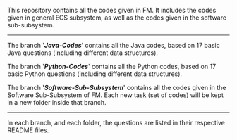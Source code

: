 This repository contains all the codes given in FM. It includes the codes given in general ECS subsystem, as well as the codes given in the software sub-subsystem.

- - - -

The branch '___Java-Codes___' contains all the Java codes, based on 17 basic Java questions (including different data structures).

The branch '___Python-Codes___' contains all the Python codes, based on 17 basic Python questions (including different data structures).

The branch '___Software-Sub-Subsystem___' contains all the codes given in the Software Sub-Subsystem of FM.
Each new task (set of codes) will be kept in a new folder inside that branch.

- - - -

In each branch, and each folder, the questions are listed in their respective README files.
